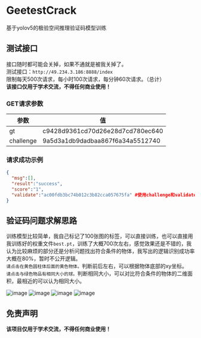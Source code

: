 # GeetestCrack
基于yolov5的极验空间推理验证码模型训练
## 测试接口
接口随时都可能会关掉，如果不通就是被我关掉了。</br>
测试接口：`http://49.234.3.186:8888/index`</br>
限制每天500次请求，每小时100次请求，每分钟60次请求。（总计）</br>
**该接口仅用于学术交流，不得任何商业使用！**
### GET请求参数
参数  |   值 |
---- | ---- |
gt	  | c9428d9361cd70d26e28d7cd780ec640 |
challenge    | 9a5d3a1db9dadbaa867f6a34a5512740 |

### 请求成功示例
```json
{
  "msg":[],
  "result":"success",
  "score":"1",
  "validate":"ac00fdb3bc74b012c3b82cca057675fa" #使用challenge和validate一起提交验证即可
}
```
## 验证码问题求解思路
训练模型比较简单，我自己标记了100张图的标签，可以直接训练，也可以直接用我训练好的权重文件`best.pt`，训练了大概700次左右，感觉效果还是不错的，我认为比较麻烦的部分还是分析问题找出符合条件的物体，我写出的逻辑识别成功率大概在80%，暂时不公开逻辑。</br>
`请点击在黄色圆柱体后面的黄色物体。`判断前后左右，可以根据物体底部的xy坐标。</br>
`请点击与绿色物品有相同大小的球。`判断相同大小，可以对比符合条件的物体的二维面积，最相近的可以认为相同大小。</br>

![image](https://raw.githubusercontent.com/xiaoheimaoo/GeetestCrack/master/img/1.jpg)
![image](https://raw.githubusercontent.com/xiaoheimaoo/GeetestCrack/master/img/2.jpg)
![image](https://raw.githubusercontent.com/xiaoheimaoo/GeetestCrack/master/img/3.jpg)
![image](https://raw.githubusercontent.com/xiaoheimaoo/GeetestCrack/master/img/4.jpg)
## 免责声明

**该项目仅用于学术交流，不得任何商业使用！**
